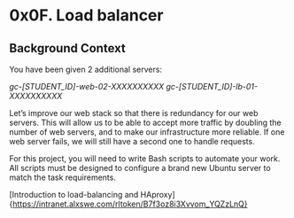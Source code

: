 # 0x0F. Load balancer

## Background Context 
You have been given 2 additional servers:

*gc-[STUDENT_ID]-web-02-XXXXXXXXXX
gc-[STUDENT_ID]-lb-01-XXXXXXXXXX*

Let’s improve our web stack so that there is redundancy for our web servers. This will allow us to be able to accept more traffic by doubling the number of web servers, and to make our infrastructure more reliable. If one web server fails, we will still have a second one to handle requests.

For this project, you will need to write Bash scripts to automate your work. All scripts must be designed to configure a brand new Ubuntu server to match the task requirements.

[Introduction to load-balancing and HAproxy] {https://intranet.alxswe.com/rltoken/B7f3oz8i3Xvvom_YQZzLnQ}
